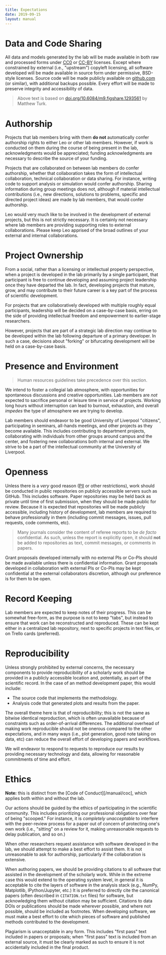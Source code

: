 ```yaml
---
title: Expectations
date: 2019-09-15
layout: manual
---
```


# Data and Code Sharing

All data and models generated by the lab will be made available in both raw and
processed forms under [CC0](https://creativecommons.org/publicdomain/zero/1.0/) or
[CC-BY](https://creativecommons.org/licenses/by/4.0/) licenses.
Except where constrained by external (i.e., "upstream") copyleft licensing, all software
developed will be made available in source form under permissive, BSD-style licenses.
Source code will be made publicly available on [github.com](https://github.com/) (or
similar), with additional backups possible. Every effort will be made to preserve
integrity and accessibility of data.

> Above text is based on
> [doi.org/10.6084/m9.figshare.1293561](https://doi.org/10.6084/m9.figshare.1293561) by
> Matthew Turk.

# Authorship

Projects that lab members bring with them **do not** automatically confer authorship
rights to either Leo or other lab members. However, if work is conducted on them during
the course of being present in the lab, acknowledgments would be appreciated; funding
acknowledgments are necessary to describe the source of your funding.

Projects that are collaborated on between lab members do confer authorship, whether that
collaboration takes the form of intellectual collaboration, technical collaboration or
data sharing. For instance, writing code to support analysis or simulation would confer
authorship. Sharing information during group meetings does not, although if material
intellectual contributions (i.e., new directions, solutions to problems, specific and
directed project ideas) are made by lab members, that would confer authorship.

Leo would very much like to be involved in the development of external projects,
but this is not strictly necessary.
It is certainly not necessary where lab members are providing supporting roles to
external collaborations.
Please keep Leo apprised of the broad outlines of your external and internal
collaborations.

# Project Ownership

From a social, rather than a licensing or intellectual property perspective,
when a project is developed in the lab primarily by a single participant, that
participant is free to continue developing and assuming project leadership once
they have departed the lab.
In fact, developing projects that mature, grow, and may contribute to their future
career is a key part of the process of scientific development.

For projects that are collaboratively developed with multiple roughly equal
participants, leadership will be decided on a case-by-case basis, erring on the side of
providing intellectual freedom and empowerment to earlier-stage researchers.

However, projects that are part of a strategic lab direction may continue to be
developed within the lab following departure of a primary developer.
In such a case, decisions about "forking" or bifurcating development will be held on a
case-by-case basis.

# Presence and Environment

> Human resources guidelines take precedence over this section.

We intend to foster a collegial lab atmosphere, with opportunities for spontaneous
discussions and creative opportunities.
Lab members are *not* expected to sacrifice personal or leisure time in service
of projects.
Working long hours without interruption can lead to burnout, exhaustion, and overall
*impedes* the type of atmosphere we are trying to develop.

Lab members should endeavor to be good University of Liverpool "citizens", participating
in seminars, all-hands meetings, and other projects as they become available.
This includes contributing to department projects, collaborating with individuals from
other groups around campus and the center, and fostering new collaborations both
internal and external.
We strive to be a part of the intellectual community at the University of Liverpool.

# Openness

Unless there is a *very* good reason
([PII](https://en.wikipedia.org/wiki/Personally_identifiable_information) or other
restrictions), work should be conducted in public repositories on publicly accessible
servers such as GitHub.
This includes software.
Paper repositories may be held back as private until time of first submission, when they
should be made public for review.
Because it is expected that repositories will be made publicly accessible, including
history of development, lab members are required to behave professionally in them
(including commit messages, issues, pull requests, code comments, etc).

> Many journals consider the content of referee reports to be *de facto* confidential.
> As such, unless the report is explicitly open, it should **not** be added to
> repositories as text, commit messages, or comments in papers.

Grant proposals developed internally with no external PIs or Co-PIs should be
made available unless there is confidential information.
Grant proposals developed in collaboration with external PIs or Co-PIs may be kept
confidential at the external collaborators discretion, although our preference is for
them to be open.

# Record Keeping

Lab members are expected to keep notes of their progress.
This can be somewhat free-form, as the purpose is not to keep "tabs", but instead to
ensure that work can be reconstructed and reproduced.
These can be kept either in a centralized lab repository, next to specific projects in
text files, or on Trello cards (preferred).

# Reproducibility

Unless strongly prohibited by external concerns, the necessary components to provide
reproducibility of a scholarly work should be provided in a publicly accessible location
and, potentially, as part of the scientific record.
In the case of an method development paper, this would include:

 * The source code that implements the methodology.
 * Analysis code that generated plots and results from the paper.

The overall theme here is that of reproducibility; this is not the same as
bitwise identical reproduction, which is often unavailable because of
constraints such as order-of-arrival differences.
The additional overhead of making work reproducible should not be onerous compared to
the other expectations, and in many ways (i.e., plot generation, good note taking on
data, etc) can reduce the overall effort of developing papers and workflows.

We will endeavor to respond to requests to reproduce our results by providing necessary
technology and data, allowing for reasonable commitments of time and effort.

# Ethics

**Note:** this is distinct from the [Code of Conduct][/manual/coc], which applies both
within and without the lab.

Our actions should be guided by the ethics of participating in the scientific
community.
This includes prioritizing our professional obligations over fear
of being "scooped."
For instance, it is *completely unacceptable* to interfere with the peer-review process
for a paper out of concern of protecting one's own work (i.e., "sitting" on a review for
it, making unreasonable requests to delay publication, and so on.)

When other researchers request assistance with software developed in the lab, we
should attempt to make a best effort to assist them.
It is not unreasonable to ask for authorship, particularly if the collaboration is
extensive.

When authoring papers, we should be providing citations to all software that
assisted in the development of the scholarly work.
While in the extreme case this would extend to the operating system level, in general it
is acceptable to cite the layers of software in the analysis stack (e.g., NumPy,
Matplotlib, IPython/Jupyter, etc.)
It is preferred to directly cite the canonical papers (often described in `CITATION.txt`
files) for software, but acknowledging them without citation may be sufficient.
Citations to data DOIs or publications should be made wherever possible, and where not
possible, should be included as footnotes.
When developing software, we must make a best effort to cite which pieces of
software and published methods contributed to the development.

Plagiarism is unacceptable in any form.
This includes "first pass" text included in papers or proposals;
when "first pass" text is included from an external source, it must be clearly marked as
such to ensure it is not accidentally included in the final product.
